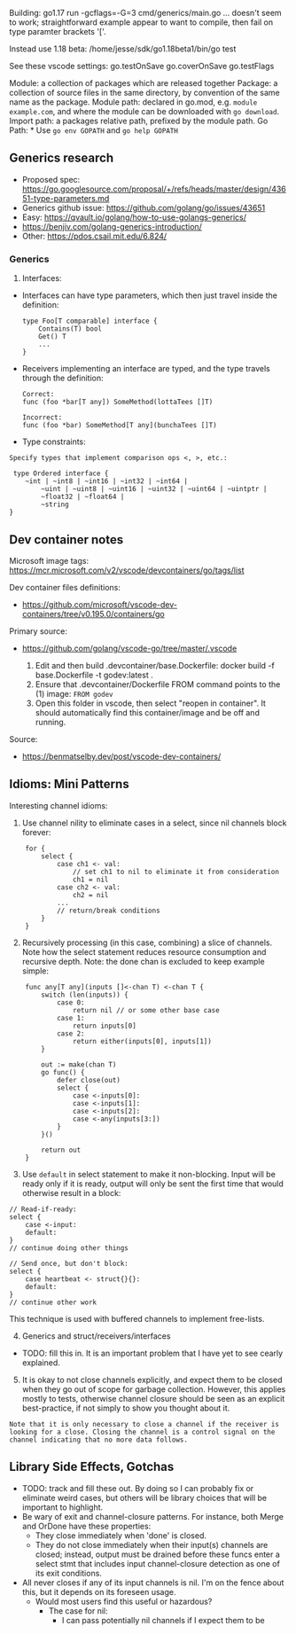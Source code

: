 Building:
go1.17 run -gcflags=-G=3  cmd/generics/main.go
... doesn't seem to work; straightforward example appear to want to compile, then fail on type paramter brackets '['.

Instead use 1.18 beta: /home/jesse/sdk/go1.18beta1/bin/go test

See these vscode settings:
    go.testOnSave
    go.coverOnSave
    go.testFlags


Module: a collection of packages which are released together
Package: a collection of source files in the same directory, by convention of the same name as the package.
Module path: declared in go.mod, e.g. `module example.com`, and where the module can be downloaded with `go download`.
Import path: a packages relative path, prefixed by the module path.
Go Path:
    * Use `go env GOPATH` and `go help GOPATH`


## Generics research
* Proposed spec: https://go.googlesource.com/proposal/+/refs/heads/master/design/43651-type-parameters.md
* Generics github issue: https://github.com/golang/go/issues/43651
* Easy: https://qvault.io/golang/how-to-use-golangs-generics/
* https://benjiv.com/golang-generics-introduction/
* Other: https://pdos.csail.mit.edu/6.824/


### Generics
1) Interfaces:
* Interfaces can have type parameters, which then just travel inside the definition:
    ```
    type Foo[T comparable] interface {
        Contains(T) bool
        Get() T
        ...
    }
    ```
* Receivers implementing an interface are typed, and the type travels through the definition:
    ```
    Correct:
    func (foo *bar[T any]) SomeMethod(lottaTees []T)
    
    Incorrect:
    func (foo *bar) SomeMethod[T any](bunchaTees []T)
    ```
* Type constraints:
```
Specify types that implement comparison ops <, >, etc.:

 type Ordered interface {
    ~int | ~int8 | ~int16 | ~int32 | ~int64 |
        ~uint | ~uint8 | ~uint16 | ~uint32 | ~uint64 | ~uintptr |
        ~float32 | ~float64 |
        ~string
}
```

## Dev container notes
Microsoft image tags: https://mcr.microsoft.com/v2/vscode/devcontainers/go/tags/list

Dev container files definitions:
* https://github.com/microsoft/vscode-dev-containers/tree/v0.195.0/containers/go

Primary source: 
* https://github.com/golang/vscode-go/tree/master/.vscode


  1) Edit and then build .devcontainer/base.Dockerfile:
     docker build -f base.Dockerfile -t godev:latest .
  2) Ensure that .devcontainer/Dockerfile FROM command points to the (1) image: `FROM godev`
  3) Open this folder in vscode, then select "reopen in container".
     It should automatically find this container/image and be off and running.
  
Source:
* https://benmatselby.dev/post/vscode-dev-containers/


## Idioms: Mini Patterns

Interesting channel idioms:
1) Use channel nility to eliminate cases in a select, since nil channels block forever:
```
    for {
        select {
            case ch1 <- val:
                // set ch1 to nil to eliminate it from consideration
                ch1 = nil
            case ch2 <- val:
                ch2 = nil
            ...
            // return/break conditions
        }
    }
```
2) Recursively processing (in this case, combining) a slice of channels. Note how the select statement reduces resource consumption and recursive depth. Note: the done chan is excluded to keep example simple:
```
    func any[T any](inputs []<-chan T) <-chan T {
        switch (len(inputs)) {
            case 0:
                return nil // or some other base case
            case 1:
                return inputs[0]
            case 2:
                return either(inputs[0], inputs[1])
        }

        out := make(chan T)
        go func() {
            defer close(out)
            select {
                case <-inputs[0]:
                case <-inputs[1]:
                case <-inputs[2]:
                case <-any(inputs[3:])
            }
        }()
        
        return out
    }
```
3) Use `default` in select statement to make it non-blocking. Input will be ready only if it is ready, output will only be sent the first time that would otherwise result in a block:
```
// Read-if-ready:
select {
    case <-input:
    default:
}
// continue doing other things

// Send once, but don't block:
select {
    case heartbeat <- struct{}{}:
    default:
}
// continue other work
```
This technique is used with buffered channels to implement free-lists.

4) Generics and struct/receivers/interfaces
* TODO: fill this in. It is an important problem that I have yet to see cearly explained.

5) It is okay to not close channels explicitly, and expect them to be closed when they go out of scope for garbage collection.
However, this applies mostly to tests, otherwise channel closure should be seen as an explicit best-practice, if not simply to show you thought about it.
```
Note that it is only necessary to close a channel if the receiver is looking for a close. Closing the channel is a control signal on the channel indicating that no more data follows. 
```

## Library Side Effects, Gotchas
* TODO: track and fill these out. By doing so I can probably fix or eliminate weird cases, but others will be library choices that will be important to highlight.
* Be wary of exit and channel-closure patterns. For instance, both Merge and OrDone have these properties:
    * They close immediately when 'done' is closed.
    * They do not close immediately when their input(s) channels are closed; instead, output must be drained before these funcs enter a select stmt that includes input channel-closure detection as one of its exit conditions.
* All never closes if any of its input channels is nil. I'm on the fence about this, but it depends on its foreseen usage.
    * Would most users find this useful or hazardous?
        * The case for nil:
            * I can pass potentially nil channels if I expect them to be 
